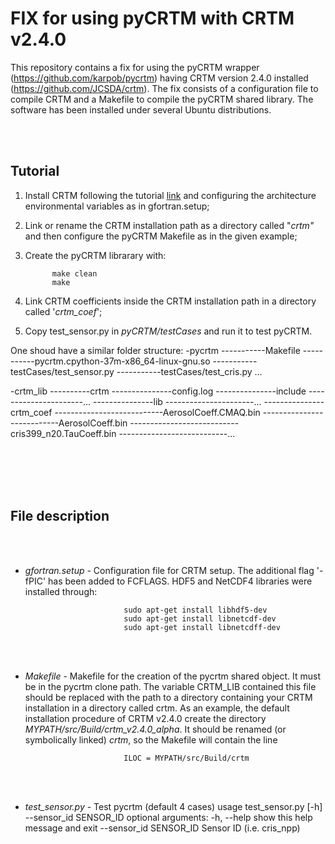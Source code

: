 # FIX for using pyCRTM with CRTM v2.4.0

This repository contains a fix for using the pyCRTM wrapper (https://github.com/karpob/pycrtm) having CRTM version 2.4.0 installed (https://github.com/JCSDA/crtm). The fix consists of a configuration file to compile CRTM and a Makefile to compile the pyCRTM shared library. The software has been installed under several Ubuntu distributions.

<br/><br/>

## Tutorial

 1. Install CRTM following the tutorial [link](https://github.com/JCSDA/crtm#crtm-rel-240) and configuring the architecture environmental variables as in gfortran.setup;
 2. Link or rename the CRTM installation path as a directory called "*crtm"* and then configure the pyCRTM Makefile as in the given example;
 3. Create the pyCRTM librarary with:
    
              make clean
              make
 4. Link CRTM coefficients inside the CRTM installation path in a directory called '*crtm_coef*';
 5. Copy test_sensor.py in *pyCRTM/testCases* and run it to test pyCRTM.

One shoud have a similar folder structure:
   -pycrtm
   -----------Makefile
   -----------pycrtm.cpython-37m-x86_64-linux-gnu.so
   -----------testCases/test_sensor.py
   -----------testCases/test_cris.py
   ...

   -crtm_lib
   ----------crtm
   ---------------config.log
   ---------------include
   ----------------------...
   ---------------lib
   ----------------------...
   ---------------crtm_coef 
   ---------------------------AerosolCoeff.CMAQ.bin
   ---------------------------AerosolCoeff.bin
   ---------------------------cris399_n20.TauCoeff.bin 
   ---------------------------...

<br/><br/>
<br/><br/>


## File description

<br/><br/>
- *gfortran.setup* - Configuration file for CRTM setup. The additional flag '-fPIC' has been added to FCFLAGS.
                   HDF5 and NetCDF4 libraries were installed through:
  
                            sudo apt-get install libhdf5-dev
                            sudo apt-get install libnetcdf-dev
                            sudo apt-get install libnetcdff-dev

<br/><br/>
- *Makefile* - Makefile for the creation of the pycrtm shared object. It must be in the pycrtm clone path.
               The variable CRTM_LIB contained this file should be replaced with the path to a directory containing your CRTM installation in a directory called crtm.
               As an example, the default installation procedure of CRTM v2.4.0 create the directory *MYPATH/src/Build/crtm_v2.4.0_alpha*. It should be renamed (or symbolically linked) *crtm*,
               so the Makefile will contain the line

                            ILOC = MYPATH/src/Build/crtm

<br/><br/>
- *test_sensor.py* - Test pycrtm (default 4 cases) 
   usage test_sensor.py [-h] --sensor_id SENSOR_ID
        optional arguments:
          -h, --help            show this help message and exit
          --sensor_id SENSOR_ID
                                Sensor ID (i.e. cris_npp)
